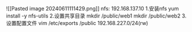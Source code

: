
![[Pasted image 20240611111429.png]]
nfs: 192.168.137.10
1.安装nfs
yum install -y nfs-utils
2.设置共享目录
mkdir /public/web1
mkdir /public/web2
3.设置配置文件
vim /etc/exports
/public 192.168.227.0/24(rw)

